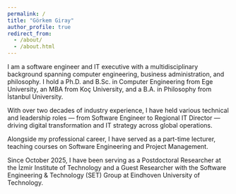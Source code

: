 ```yaml
---
permalink: /
title: "Görkem Giray"
author_profile: true
redirect_from: 
  - /about/
  - /about.html
---
```


I am a software engineer and IT executive with a multidisciplinary background spanning computer engineering, business administration, and philosophy. I hold a Ph.D. and B.Sc. in Computer Engineering from Ege University, an MBA from Koç University, and a B.A. in Philosophy from İstanbul University.

With over two decades of industry experience, I have held various technical and leadership roles — from Software Engineer to Regional IT Director — driving digital transformation and IT strategy across global operations.

Alongside my professional career, I have served as a part-time lecturer, teaching courses on Software Engineering and Project Management.

Since October 2025, I have been serving as a Postdoctoral Researcher at the İzmir Institute of Technology and a Guest Researcher with the Software Engineering & Technology (SET) Group at Eindhoven University of Technology.
